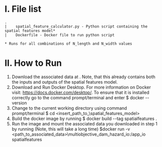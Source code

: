 # I. File list
```
.
|    spatial_feature_calculator.py - Python script containing the spatial features model*
|    Dockerfile - Docker file to run python script

* Runs for all combinations of N_length and N_width values
```

# II. How to Run
1. Download the associated data at <insert url later>. Note, that this already contains both the inputs and outputs 
of the spatial features model.
2. Download and Run Docker Desktop. For more information on Docker visit: https://docs.docker.com/desktop/. To ensure 
that it is installed correctly go to the command prompt/terminal and enter $ docker --version
3. Change to the current working directory using command prompt/terminal $ cd <insert_path_to_\spatial_features_model>
4. Build the docker image by running $ docker build --tag spatialfeatures .
5. Run the image and mount the associated data you downloaded in step 1 by running (Note, this will take a long time)
$docker run -v <path_to_associated_data>\multiobjective_dam_hazard_io:/app_io spatialfeatures
